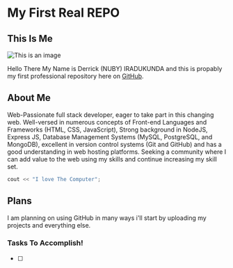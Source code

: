 # My First Real REPO
## This Is Me

![This is an image](http://derricknuby.com/wp-content/uploads/2022/11/Derrick-Nuby-Iradukunda.jpg)



Hello There My Name is Derrick (NUBY) IRADUKUNDA and this is propably my first professional repository here on [GitHub](https://github.com/Derrick-Nuby).

## About Me

Web-Passionate full stack developer, eager to take part in this changing web. Well-versed in numerous concepts of Front-end Languages and Frameworks (HTML, CSS, JavaScript), Strong background in NodeJS, Express JS, Database Management Systems (MySQL, PostgreSQL, and MongoDB), excellent in version control systems (Git and GitHub) and has a good understanding in web hosting platforms. Seeking a community where I can add value to the web using my skills and continue increasing my skill set.

```cpp
cout << "I love The Computer";
```

## Plans

I am planning on using GitHub in many ways i'll start by uploading my projects and everything else.

### Tasks To Accomplish!
- [ ] 
